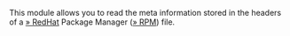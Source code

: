 This module allows you to read the meta information stored in the
headers of a
<a href="http://www.redhat.com/" class="link external">» RedHat</a>
Package Manager
(<a href="http://www.rpm.org/" class="link external">» RPM</a>) file.
